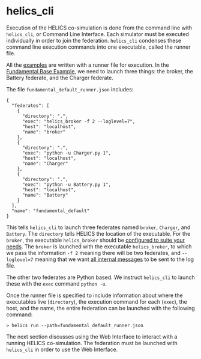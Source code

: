# helics_cli


Execution of the HELICS co-simulation is done from the command line with `helics_cli`, or Command Line Interface. Each simulator must be executed individually in order to join the federation. `helics_cli` condenses these command line execution commands into one executable, called the runner file.

All the [examples](../examples/examples_index.md) are written with a runner file for execution. In the [Fundamental Base Example](../examples/fundamental_examples/fundamental_examples_index.md), we need to launch three things: the broker, the Battery federate, and the Charger federate. 

The file `fundamental_default_runner.json` includes:

```
{
  "federates": [
    {
      "directory": ".",
      "exec": "helics_broker -f 2 --loglevel=7",
      "host": "localhost",
      "name": "broker"
    },
    {
      "directory": ".",
      "exec": "python -u Charger.py 1",
      "host": "localhost",
      "name": "Charger"
    },
    {
      "directory": ".",
      "exec": "python -u Battery.py 1",
      "host": "localhost",
      "name": "Battery"
    }
  ],
  "name": "fundamental_default"
}
```

This tells `helics_cli` to launch three federates named `broker`, `Charger`, and `Battery`. The `directory` tells HELICS the location of the executable. For the `broker`, the executable `helics_broker` should be [configured to suite your needs](../installation/index.md). The `broker` is launched with the executable `helics_broker`, to which we pass the information `-f 2` meaning there will be two federates, and `--loglevel=7` meaning that we want [all internal messages](./logging.md) to be sent to the log file.

The other two federates are Python based. We instruct `helics_cli` to launch these with the `exec` command `python -u`.

Once the runner file is specified to include information about where the executables live (`directory`), the execution command for each (`exec`), the host, and the name, the entire federation can be launched with the following command:

```
> helics run --path=fundamental_default_runner.json
```

The next section discusses using the Web Interface to interact with a running HELICS co-simulation. The federation must be launched with `helics_cli` in order to use the Web Interface.